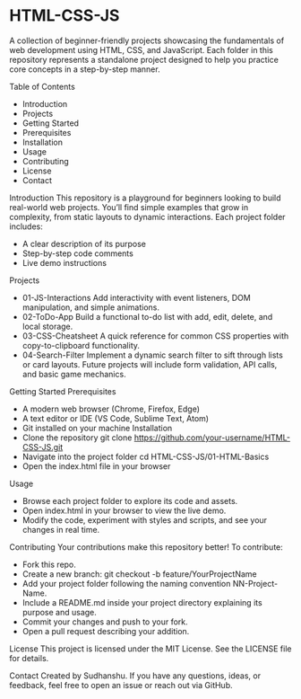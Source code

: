 # HTML-CSS-JS

A collection of beginner-friendly projects showcasing the fundamentals of web development using HTML, CSS, and JavaScript. Each folder in this repository represents a standalone project designed to help you practice core concepts in a step-by-step manner.

Table of Contents
- Introduction
- Projects
- Getting Started
- Prerequisites
- Installation
- Usage
- Contributing
- License
- Contact

Introduction
This repository is a playground for beginners looking to build real-world web projects. You’ll find simple examples that grow in complexity, from static layouts to dynamic interactions. Each project folder includes:
- A clear description of its purpose
- Step-by-step code comments
- Live demo instructions

Projects
- 01-JS-Interactions
Add interactivity with event listeners, DOM manipulation, and simple animations.
- 02-ToDo-App
Build a functional to-do list with add, edit, delete, and local storage.
- 03-CSS-Cheatsheet
A quick reference for common CSS properties with copy-to-clipboard functionality.
- 04-Search-Filter
Implement a dynamic search filter to sift through lists or card layouts.
Future projects will include form validation, API calls, and basic game mechanics.

Getting Started
Prerequisites
- A modern web browser (Chrome, Firefox, Edge)
- A text editor or IDE (VS Code, Sublime Text, Atom)
- Git installed on your machine
Installation
- Clone the repository
git clone https://github.com/your-username/HTML-CSS-JS.git
- Navigate into the project folder
cd HTML-CSS-JS/01-HTML-Basics
- Open the index.html file in your browser

Usage
- Browse each project folder to explore its code and assets.
- Open index.html in your browser to view the live demo.
- Modify the code, experiment with styles and scripts, and see your changes in real time.

Contributing
Your contributions make this repository better! To contribute:
- Fork this repo.
- Create a new branch:
git checkout -b feature/YourProjectName
- Add your project folder following the naming convention NN-Project-Name.
- Include a README.md inside your project directory explaining its purpose and usage.
- Commit your changes and push to your fork.
- Open a pull request describing your addition.

License
This project is licensed under the MIT License. See the LICENSE file for details.

Contact
Created by Sudhanshu. If you have any questions, ideas, or feedback, feel free to open an issue or reach out via GitHub.
